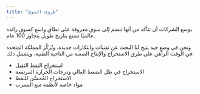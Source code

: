 ```yaml
---
title: "ظروف السوق"
---
```

بوسع الشركات أن تتأكد من أنها تنضم إلى سوق معروفة على نطاق واسع كسوق رائدة عالميًا تتمتع بتاريخ طويل يتجاوز 100 عام.

ونحن في وضعٍ جيد يتيح لنا البحث عن تقنيات وابتكارات جديدة. وتُركِّز المملكة المتحدة في الوقت الراهن على طرق الاستخراج والإنتاج الصعبة من الناحية التقنية، ويشمل ذلك:

- استخراج النفط الثقيل
- الاستخراج في ظل الضغط العالي ودرجات الحرارة المرتفعة
- الاستخراج المُحسَّن للنفط
- مواد خاصة لأنظمة منع التسرب
 
